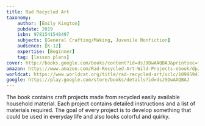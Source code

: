 ```yaml
---
title: Rad Recycled Art
taxonomy:
	author: [Emily Kington]
	pubdate: 2019
	isbn: 9781541548497
	subjects: [General Crafting/Making, Juvenile Nonfiction]
	audience: [K-12]
	expertise: [Beginner]
	tag: [lesson plans]
cover: http://books.google.com/books/content?id=dsJ9DwAAQBAJ&printsec=frontcover&img=1&zoom=1&edge=curl&source=gbs_api
amazon: https://www.amazon.com/Rad-Recycled-Art-Wild-Projects-ebook/dp/B07JK6HQMQ/ref=sr_1_1?keywords=Rad+recycled+art&qid=1570114220&s=gateway&sr=8-1
worldcat: https://www.worldcat.org/title/rad-recycled-art/oclc/1099594168&referer=brief_results
google: https://play.google.com/store/books/details?id=dsJ9DwAAQBAJ
---
```

The book contains craft projects made from recycled easily available household material. Each project contains detailed instructions and a list of materials required. The goal of every project is to develop something that could be used in everyday life and also looks colorful and quirky.